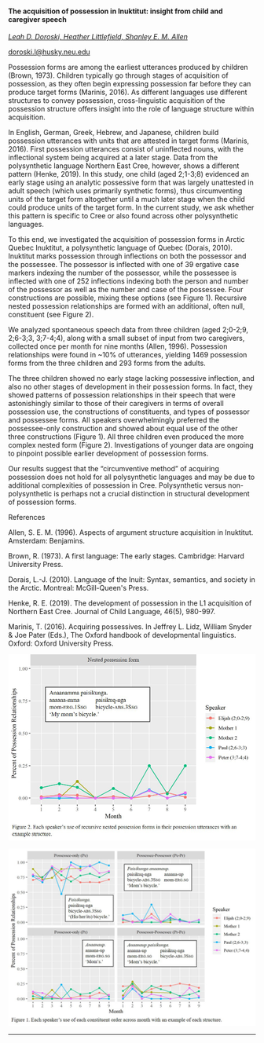 #### The acquisition of possession in Inuktitut: insight from child and caregiver speech

[*Leah D. Doroski, Heather Littlefield, Shanley E. M. Allen*](./authors)

doroski.l@husky.neu.edu

Possession forms are among the earliest utterances produced by children (Brown, 1973). Children typically go through stages of acquisition of possession, as they often begin expressing possession far before they can produce target forms (Marinis, 2016). As different languages use different structures to convey possession, cross-linguistic acquisition of the possession structure offers insight into the role of language structure within acquisition. 



In English, German, Greek, Hebrew, and Japanese, children build possession utterances with units that are attested in target forms (Marinis, 2016). First possession utterances consist of uninflected nouns, with the inflectional system being acquired at a later stage. Data from the polysynthetic language Northern East Cree, however, shows a different pattern (Henke, 2019). In this study, one child (aged 2;1-3;8) evidenced an early stage using an analytic possessive form that was largely unattested in adult speech (which uses primarily synthetic forms), thus circumventing units of the target form altogether until a much later stage when the child could produce units of the target form. In the current study, we ask whether this pattern is specific to Cree or also found across other polysynthetic languages.

 

To this end, we investigated the acquisition of possession forms in Arctic Quebec Inuktitut, a polysynthetic language of Quebec (Dorais, 2010). Inuktitut marks possession through inflections on both the possessor and the possessee. The possessor is inflected with one of 39 ergative case markers indexing the number of the possessor, while the possessee is inflected with one of 252 inflections indexing both the person and number of the possessor as well as the number and case of the possessee. Four constructions are possible, mixing these options (see Figure 1). Recursive nested possession relationships are formed with an additional, often null, constituent (see Figure 2). 



We analyzed spontaneous speech data from three children (aged 2;0-2;9, 2;6-3;3, 3;7-4;4), along with a small subset of input from two caregivers, collected once per month for nine months (Allen, 1996). Possession relationships were found in ~10% of utterances, yielding 1469 possession forms from the three children and 293 forms from the adults. 



The three children showed no early stage lacking possessive inflection, and also no other stages of development in their possession forms. In fact, they showed patterns of possession relationships in their speech that were astonishingly similar to those of their caregivers in terms of overall possession use, the constructions of constituents, and types of possessor and possessee forms. All speakers overwhelmingly preferred the possessee-only construction and showed about equal use of the other three constructions (Figure 1). All three children even produced the more complex nested form (Figure 2). Investigations of younger data are ongoing to pinpoint possible earlier development of possession forms. 



Our results suggest that the “circumventive method” of acquiring possession does not hold for all polysynthetic languages and may be due to additional complexities of possession in Cree. Polysynthetic versus non-polysynthetic is perhaps not a crucial distinction in structural development of possession forms. 



References

Allen, S. E. M. (1996). Aspects of argument structure acquisition in Inuktitut. Amsterdam: Benjamins.

Brown, R. (1973). A first language: The early stages. Cambridge: Harvard University Press.

Dorais, L.-J. (2010). Language of the Inuit: Syntax, semantics, and society in the Arctic. Montreal: McGill-Queen's Press.

Henke, R. E. (2019). The development of possession in the L1 acquisition of Northern East Cree. Journal of Child Language, 46(5), 980-997.

Marinis, T. (2016). Acquiring possessives. In Jeffrey L. Lidz, William Snyder & Joe Pater (Eds.), The Oxford handbook of developmental linguistics. Oxford: Oxford University Press.

![Attachment](attachments/100-1.png)

![Attachment](attachments/100-2.png)

---

